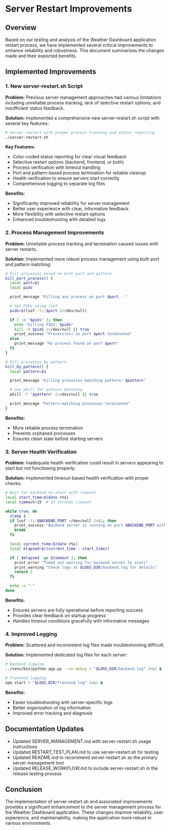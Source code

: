 # Server Restart Improvements

## Overview

Based on our testing and analysis of the Weather Dashboard application restart process, we have implemented several critical improvements to enhance reliability and robustness. This document summarizes the changes made and their expected benefits.

## Implemented Improvements

### 1. New server-restart.sh Script

**Problem:** Previous server management approaches had various limitations including unreliable process tracking, lack of selective restart options, and insufficient status feedback.

**Solution:** Implemented a comprehensive new server-restart.sh script with several key features:

```bash
# Server restart with proper process tracking and status reporting
./server-restart.sh
```

**Key Features:**

- Color-coded status reporting for clear visual feedback
- Selective restart options (backend, frontend, or both)
- Process verification with timeout handling
- Port and pattern-based process termination for reliable cleanup
- Health verification to ensure servers start correctly
- Comprehensive logging to separate log files

**Benefits:**

- Significantly improved reliability for server management
- Better user experience with clear, informative feedback
- More flexibility with selective restart options
- Enhanced troubleshooting with detailed logs

### 2. Process Management Improvements

**Problem:** Unreliable process tracking and termination caused issues with server restarts.

**Solution:** Implemented more robust process management using both port and pattern matching:

```bash
# Kill processes based on both port and pattern
kill_port_process() {
  local port=$1
  local pids

  print_message "Killing any process on port $port..."

  # Get PIDs using lsof
  pids=$(lsof -ti:$port 2>/dev/null)

  if [ -n "$pids" ]; then
    echo "Killing PIDs: $pids"
    kill -9 $pids 2>/dev/null || true
    print_success "Process(es) on port $port terminated"
  else
    print_message "No process found on port $port"
  fi
}

# Kill processes by pattern
kill_by_pattern() {
  local pattern=$1

  print_message "Killing processes matching pattern: $pattern"

  # Use pkill for pattern matching
  pkill -f "$pattern" 2>/dev/null || true

  print_message "Pattern-matching processes terminated"
}
```

**Benefits:**

- More reliable process termination
- Prevents orphaned processes
- Ensures clean state before starting servers

### 3. Server Health Verification

**Problem:** Inadequate health verification could result in servers appearing to start but not functioning properly.

**Solution:** Implemented timeout-based health verification with proper checks:

```bash
# Wait for backend to start with timeout
local start_time=$(date +%s)
local timeout=15  # 15 seconds timeout

while true; do
  sleep 1
  if lsof -ti:$BACKEND_PORT >/dev/null 2>&1; then
    print_success "Backend server is running on port $BACKEND_PORT with PID $BACKEND_PID"
    break
  fi

  local current_time=$(date +%s)
  local elapsed=$((current_time - start_time))

  if [ $elapsed -ge $timeout ]; then
    print_error "Timed out waiting for backend server to start"
    print_warning "Check logs at $LOGS_DIR/backend.log for details"
    return 1
  fi

  echo -n "."
done
```

**Benefits:**

- Ensures servers are fully operational before reporting success
- Provides clear feedback on startup progress
- Handles timeout conditions gracefully with informative messages

### 4. Improved Logging

**Problem:** Scattered and inconsistent log files made troubleshooting difficult.

**Solution:** Implemented dedicated log files for each server:

```bash
# Backend logging
../venv/bin/python app.py --no-debug > "$LOGS_DIR/backend.log" 2>&1 &

# Frontend logging
npm start > "$LOGS_DIR/frontend.log" 2>&1 &
```

**Benefits:**

- Easier troubleshooting with server-specific logs
- Better organization of log information
- Improved error tracking and diagnosis

## Documentation Updates

- Updated SERVER_MANAGEMENT.md with server-restart.sh usage instructions
- Updated RESTART_TEST_PLAN.md to use server-restart.sh for testing
- Updated README.md to recommend server-restart.sh as the primary server management tool
- Updated RELEASE_WORKFLOW.md to include server-restart.sh in the release testing process

## Conclusion

The implementation of server-restart.sh and associated improvements provides a significant enhancement to the server management process for the Weather Dashboard application. These changes improve reliability, user experience, and maintainability, making the application more robust in various environments.
